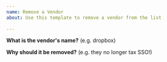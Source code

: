 ```yaml
---
name: Remove a Vendor
about: Use this template to remove a vendor from the list
  
---
```


**What is the vendor's name?**
(e.g. dropbox)

**Why should it be removed?**
(e.g. they no longer tax SSO!)

